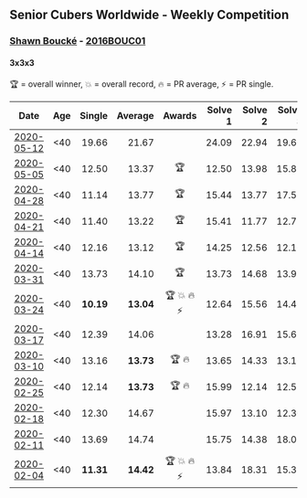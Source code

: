 ## Senior Cubers Worldwide - Weekly Competition
### [Shawn Boucké](../shawn_boucke.md) - [2016BOUC01](https://www.worldcubeassociation.org/persons/2016BOUC01?event=333)
#### 3x3x3

🏆 = overall winner, 💥 = overall record, 🔥 = PR average, ⚡ = PR single.

| Date | Age | Single | Average | Awards | Solve 1 | Solve 2 | Solve 3 | Solve 4 | Solve 5 | Video |
| :--: | :--: | --: | --: | :--: | --: | --: | --: | --: | --: | :-- |
| [2020-05-12](../../results/333/2020-05-12.md) | <40 | 19.66 | 21.67 |  | 24.09 | 22.94 | 19.66 | 21.86 | 20.21 | [Link](https://www.facebook.com/events/546188069600739/permalink/546500692902810/) |
| [2020-05-05](../../results/333/2020-05-05.md) | <40 | 12.50 | 13.37 | 🏆 | 12.50 | 13.98 | 15.86 | 13.22 | 12.92 | [Link](https://www.facebook.com/events/3313106775587396/permalink/3314269408804466/) |
| [2020-04-28](../../results/333/2020-04-28.md) | <40 | 11.14 | 13.77 | 🏆 | 15.44 | 13.77 | 17.58 | 11.14 | 12.10 | [Link](https://www.facebook.com/events/535188653858103/permalink/535472060496429/) |
| [2020-04-21](../../results/333/2020-04-21.md) | <40 | 11.40 | 13.22 | 🏆 | 15.41 | 11.77 | 12.79 | 11.40 | 15.10 | [Link](https://www.facebook.com/ShawnBoucke/videos/3240886285923132/) |
| [2020-04-14](../../results/333/2020-04-14.md) | <40 | 12.16 | 13.12 | 🏆 | 14.25 | 12.56 | 12.16 | 14.02 | 12.79 | [Link](https://www.facebook.com/ShawnBoucke/videos/3212352282109866/) |
| [2020-03-31](../../results/333/2020-03-31.md) | <40 | 13.73 | 14.10 | 🏆 | 13.73 | 14.68 | 13.95 | 13.94 | 14.40 | [Link](https://www.facebook.com/events/207898257161923/permalink/210459220239160/) |
| [2020-03-24](../../results/333/2020-03-24.md) | <40 | **10.19** | **13.04** | 🏆 💥 🔥 ⚡ | 12.64 | 15.56 | 14.46 | 12.03 | **10.19** | [Link](https://www.facebook.com/events/524456301543611/permalink/525838088072099/) |
| [2020-03-17](../../results/333/2020-03-17.md) | <40 | 12.39 | 14.06 |  | 13.28 | 16.91 | 15.63 | 12.39 | 13.28 | [Link](https://www.facebook.com/events/280686576235146/permalink/281699199467217/) |
| [2020-03-10](../../results/333/2020-03-10.md) | <40 | 13.16 | **13.73** | 🏆 🔥 | 13.65 | 14.33 | 13.16 | 14.82 | 13.23 | [Link](https://www.facebook.com/events/164742401163863/permalink/164912484480188/) |
| [2020-02-25](../../results/333/2020-02-25.md) | <40 | 12.14 | **13.73** | 🏆 🔥 | 15.99 | 12.14 | 12.51 | DNF | 12.68 | [Link](https://www.facebook.com/events/196320811461109/permalink/197027598057097/) |
| [2020-02-18](../../results/333/2020-02-18.md) | <40 | 12.30 | 14.67 |  | 15.97 | 13.10 | 12.30 | 14.93 | 16.33 | [Link](https://www.facebook.com/events/2558750947697073/permalink/2559346840970817/) |
| [2020-02-11](../../results/333/2020-02-11.md) | <40 | 13.69 | 14.74 |  | 15.75 | 14.38 | 18.07 | 14.10 | 13.69 | [Link](https://www.facebook.com/events/616423959107229/permalink/617279555688336/) |
| [2020-02-04](../../results/333/2020-02-04.md) | <40 | **11.31** | **14.42** | 🏆 💥 🔥 ⚡ | 13.84 | 18.31 | 15.38 | 14.03 | **11.31** | [Link](https://www.facebook.com/ShawnBoucke/videos/3054435071234922/) |


<!-- Global site tag (gtag.js) - Google Analytics -->
<script async src="https://www.googletagmanager.com/gtag/js?id=UA-86348435-3"></script>
<script>window.dataLayer = window.dataLayer || []; function gtag() {dataLayer.push(arguments);} gtag('js', new Date()); gtag('config', 'UA-86348435-3');</script>
